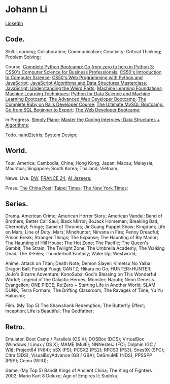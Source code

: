 # Johann Li
[LinkedIn](https://www.linkedin.com/in/paint1024/)

## Code.

Skill.
 Learning; Collaboration; Communication; Creativity; Critical Thinking; Problem Solving;

Course.
 [Complete Python Bootcamp: Go from zero to hero in Python 3](https://www.udemy.com/complete-python-bootcamp/);
 [CS50's Computer Science for Business Professionals](https://www.edx.org/course/cs50s-computer-science-business-harvardx-cs50b);
 [CS50's Introduction to Computer Science](https://www.edx.org/course/cs50s-introduction-computer-science-harvardx-cs50x);
 [CS50's Web Programming with Python and JavaScript](https://www.edx.org/course/cs50s-web-programming-with-python-and-javascript);
 [JavaScript Algorithms and Data Structures Masterclass](https://www.udemy.com/js-algorithms-and-data-structures-masterclass/);
 [JavaScript: Understanding the Weird Parts](https://www.udemy.com/understand-javascript/);
 [Machine Learning Foundations](https://www.youtube.com/playlist?list=PLXVfgk9fNX2I7tB6oIINGBmW50rrmFTqf);
 [Machine Learning Techniques](https://www.youtube.com/playlist?list=PLXVfgk9fNX2IQOYPmqjqWsNUFl2kpk1U2);
 [Python for Data Science and Machine Learning Bootcamp](https://www.udemy.com/python-for-data-science-and-machine-learning-bootcamp/);
 [The Advanced Web Developer Bootcamp](https://www.udemy.com/the-advanced-web-developer-bootcamp/);
 [The Complete Ruby on Rails Developer Course](https://www.udemy.com/the-complete-ruby-on-rails-developer-course/);
 [The Ultimate MySQL Bootcamp: Go from SQL Beginner to Expert](https://www.udemy.com/the-ultimate-mysql-bootcamp-go-from-sql-beginner-to-expert/);
 [The Web Developer Bootcamp](https://www.udemy.com/the-web-developer-bootcamp/);

In Progress.
 [Simply Piano](https://apps.apple.com/tw/app/simply-piano-%E7%94%B1-joytunes-%E9%96%8B%E7%99%BC/id1019442026);
 [Master the Coding Interview: Data Structures + Algorithms](https://www.udemy.com/master-the-coding-interview-data-structures-algorithms/);

Todo.
 [nand2tetris](https://zh-tw.coursera.org/search?query=Nand2Tetris);
 [System Design](https://www.interviewbit.com/courses/system-design/);

## World.

Tour.
 America; Cambodia; China; Hong Kong; Japan; Macau; Malaysia; Mauritius; Singapore; South Korea; Thailand; Vietnam;

News.
 Live.
  [DW;](https://www.youtube.com/channel/UCknLrEdhRCp1aegoMqRaCZg)
  [FRANCE 24;](https://www.youtube.com/channel/UCQfwfsi5VrQ8yKZ-UWmAEFg) 
  [Al Jazeera;](https://www.youtube.com/channel/UCNye-wNBqNL5ZzHSJj3l8Bg)

 Press.
  [The China Post;](https://chinapost.nownews.com)
  [Taipei Times;](http://www.taipeitimes.com)
  [The New York Times;](https://www.nytimes.com)

## Series.

Drama.
 American Crime;
 American Horror Story;
 American Vandal;
 Band of Brothers;
 Better Call Saul;
 Black Mirror;
 BoJack Horseman;
 Breaking Bad;
 Chernobyl;
 Fringe;
 Game of Thrones;
 JinGuang Puppet Show;
 Kingdom;
 Life on Mars;
 Line of Duty;
 Mars;
 Mindhunter;
 Nirvana in Fire;
 Penny Dreadful;
 Prison Break;
 Stranger Things;
 The Expanse;
 The Haunting of Bly Manor;
 The Haunting of Hill House;
 The Hot Zone;
 The Pacific;
 The Queen's Gambit;
 The Strain;
 The Twilight Zone;
 The Umbrella Academy;
 The Walking Dead;
 The X-Files;
 Thunderbolt Fantasy;
 Wake Up;
 Westworld;

Anime.
 Attack on Titan;
 Death Note; 
 Demon Slayer: Kimetsu No Yaiba;
 Dragon Ball;
 Fushigi Yuugi;
 GANTZ;
 Hikaru no Go;
 HUNTER×HUNTER;
 JoJo's Bizarre Adventure;
 KonoSuba: God's Blessing on This Wonderful World!;
 Legend of the Galactic Heroes;
 Monster;
 Naruto;
 Neon Genesis Evangelion;
 ONE PIECE;
 Re:Zero − Starting Life in Another World;
 SLAM DUNK;
 Terra Formars;
 The Drifting Classroom;
 The Ravages of Time;
 Yu Yu Hakusho;

Film. (My Top 5)
 The Shawshank Redemption;
 The Butterfly Effect;
 Inception;
 Life is Beautiful;
 The Godfather;

## Retro.

Emulator.
 Boot Camp / Parallels (OS X);
 DOSBox (DOS);
 VirtualBox (Windows / Linux / OS X);
 MAME (Multi);
 NNNesterJ (FC);
 Dolphin (GC / Wii);
 Project64 (N64);
 pSX (PS);
 PCSX2 (PS2);
 RPCS3 (PS3);
 Snes9X (SFC);
 Citra (3DS);
 VisualBoyAdvance (GB / GBA);
 DeSmuME (NDS);
 PPSSPP (PSP);
 Cemu (WIIU);

Game. (My Top 5)
 Bandit Kings of Ancient China;
 The King of Fighters 2002;
 Mario Kart 8 Deluxe; 
 Age of Empires II;
 Sudoku;
